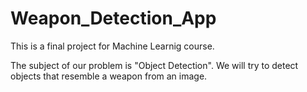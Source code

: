 # Weapon_Detection_App
<p> This is a final project for Machine Learnig course. </p>
<p> The subject of our problem is "Object Detection". We will try to detect objects that resemble a weapon from an image. </p>
